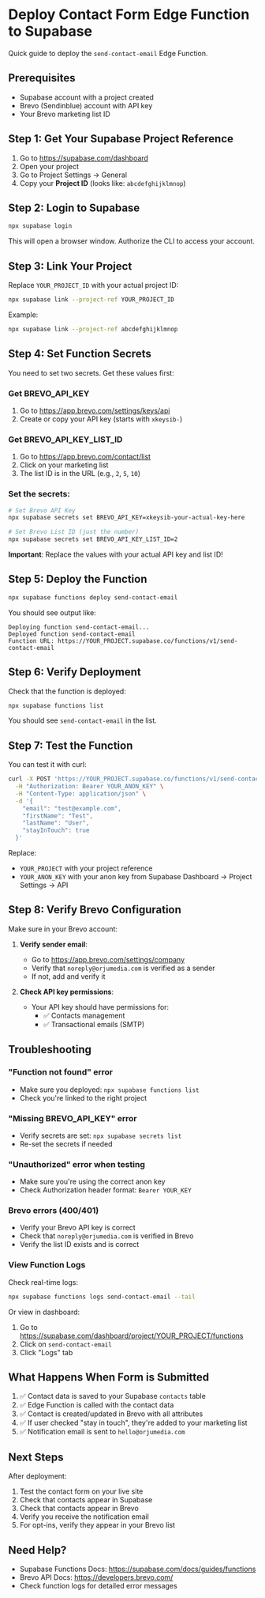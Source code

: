 # Deploy Contact Form Edge Function to Supabase

Quick guide to deploy the `send-contact-email` Edge Function.

## Prerequisites

- Supabase account with a project created
- Brevo (Sendinblue) account with API key
- Your Brevo marketing list ID

## Step 1: Get Your Supabase Project Reference

1. Go to https://supabase.com/dashboard
2. Open your project
3. Go to Project Settings → General
4. Copy your **Project ID** (looks like: `abcdefghijklmnop`)

## Step 2: Login to Supabase

```bash
npx supabase login
```

This will open a browser window. Authorize the CLI to access your account.

## Step 3: Link Your Project

Replace `YOUR_PROJECT_ID` with your actual project ID:

```bash
npx supabase link --project-ref YOUR_PROJECT_ID
```

Example:
```bash
npx supabase link --project-ref abcdefghijklmnop
```

## Step 4: Set Function Secrets

You need to set two secrets. Get these values first:

### Get BREVO_API_KEY
1. Go to https://app.brevo.com/settings/keys/api
2. Create or copy your API key (starts with `xkeysib-`)

### Get BREVO_API_KEY_LIST_ID
1. Go to https://app.brevo.com/contact/list
2. Click on your marketing list
3. The list ID is in the URL (e.g., `2`, `5`, `10`)

### Set the secrets:

```bash
# Set Brevo API Key
npx supabase secrets set BREVO_API_KEY=xkeysib-your-actual-key-here

# Set Brevo List ID (just the number)
npx supabase secrets set BREVO_API_KEY_LIST_ID=2
```

**Important**: Replace the values with your actual API key and list ID!

## Step 5: Deploy the Function

```bash
npx supabase functions deploy send-contact-email
```

You should see output like:
```
Deploying function send-contact-email...
Deployed function send-contact-email
Function URL: https://YOUR_PROJECT.supabase.co/functions/v1/send-contact-email
```

## Step 6: Verify Deployment

Check that the function is deployed:

```bash
npx supabase functions list
```

You should see `send-contact-email` in the list.

## Step 7: Test the Function

You can test it with curl:

```bash
curl -X POST 'https://YOUR_PROJECT.supabase.co/functions/v1/send-contact-email' \
  -H "Authorization: Bearer YOUR_ANON_KEY" \
  -H "Content-Type: application/json" \
  -d '{
    "email": "test@example.com",
    "firstName": "Test",
    "lastName": "User",
    "stayInTouch": true
  }'
```

Replace:
- `YOUR_PROJECT` with your project reference
- `YOUR_ANON_KEY` with your anon key from Supabase Dashboard → Project Settings → API

## Step 8: Verify Brevo Configuration

Make sure in your Brevo account:

1. **Verify sender email**: 
   - Go to https://app.brevo.com/settings/company
   - Verify that `noreply@orjumedia.com` is verified as a sender
   - If not, add and verify it

2. **Check API key permissions**:
   - Your API key should have permissions for:
     - ✅ Contacts management
     - ✅ Transactional emails (SMTP)

## Troubleshooting

### "Function not found" error
- Make sure you deployed: `npx supabase functions list`
- Check you're linked to the right project

### "Missing BREVO_API_KEY" error
- Verify secrets are set: `npx supabase secrets list`
- Re-set the secrets if needed

### "Unauthorized" error when testing
- Make sure you're using the correct anon key
- Check Authorization header format: `Bearer YOUR_KEY`

### Brevo errors (400/401)
- Verify your Brevo API key is correct
- Check that `noreply@orjumedia.com` is verified in Brevo
- Verify the list ID exists and is correct

### View Function Logs

Check real-time logs:
```bash
npx supabase functions logs send-contact-email --tail
```

Or view in dashboard:
1. Go to https://supabase.com/dashboard/project/YOUR_PROJECT/functions
2. Click on `send-contact-email`
3. Click "Logs" tab

## What Happens When Form is Submitted

1. ✅ Contact data is saved to your Supabase `contacts` table
2. ✅ Edge Function is called with the contact data
3. ✅ Contact is created/updated in Brevo with all attributes
4. ✅ If user checked "stay in touch", they're added to your marketing list
5. ✅ Notification email is sent to `hello@orjumedia.com`

## Next Steps

After deployment:
1. Test the contact form on your live site
2. Check that contacts appear in Supabase
3. Check that contacts appear in Brevo
4. Verify you receive the notification email
5. For opt-ins, verify they appear in your Brevo list

## Need Help?

- Supabase Functions Docs: https://supabase.com/docs/guides/functions
- Brevo API Docs: https://developers.brevo.com/
- Check function logs for detailed error messages
